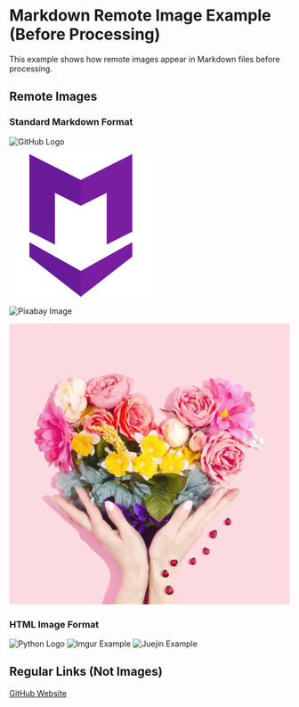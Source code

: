 # Markdown Remote Image Example (Before Processing)

This example shows how remote images appear in Markdown files before processing.

## Remote Images

### Standard Markdown Format

![GitHub Logo](resources/GitHub-Mark.png)

![Markdown Logo](resources/icon256.png)

![Pixabay Image](https://cdn.pixabay.com/photo/2024/05/02/10/38/ai-generated-8649356_1280.jpg)

![Unsplash Image](resources/photo-1526047932273-341f2a7631f9)

### HTML Image Format

<img src="resources/1200px-Python-logo-notext.svg.png" alt="Python Logo" width="200" />

<img src="https://i.imgur.com/TFBFCDK.jpeg" alt="Imgur Example" width="300" />

<img src="https://p3-juejin.byteimg.com/tos-cn-i-k3u1fbpfcp/6eb3ccb02abd4c4ebe10a8eb1c3c8648~tplv-k3u1fbpfcp-zoom-crop-mark:1512:1512:1512:851.awebp?" alt="Juejin Example" />

## Regular Links (Not Images)

[GitHub Website](https://github.com)